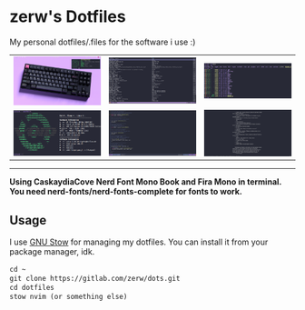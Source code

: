 # zerw's Dotfiles
My personal dotfiles/.files for the software i use :)

| | | |
| --- | --- | --- |
| ![](pix/bspwm.png) | ![](pix/ncspot.png) | ![](pix/shell.png) |
| ![](pix/neofetch.png) | ![](pix/nvim.png) | ![](pix/zathura.png) |
---

**Using CaskaydiaCove Nerd Font Mono Book and Fira Mono in terminal. You need nerd-fonts/nerd-fonts-complete for fonts to work.**

## Usage

I use [GNU Stow](https://www.youtube.com/watch?v=MJBVA4LeJKA) for managing my dotfiles. You can install it from your package manager, idk.
```
cd ~
git clone https://gitlab.com/zerw/dots.git
cd dotfiles
stow nvim (or something else)
```

